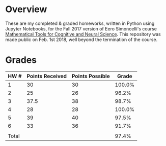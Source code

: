 # Overview

These are my completed & graded homeworks, written in Python using
Jupyter Notebooks, for the Fall 2017 version of Eero Simoncelli's course
[Mathematical Tools for Cognitive and Neural Science](http://www.cns.nyu.edu/~eero/math-tools/).
This repository was made public on Feb. 1st 2018, well beyond the
termination of the course.

# Grades

| HW #      | Points Received   | Points Possible   | Grade     |
|-----------|-------------------|-------------------|-----------|
| 1         | 30                | 30                | 100.0%    |
| 2         | 25                | 26                | 96.2%     |
| 3         | 37.5              | 38                | 98.7%     |
| 4         | 28                | 28                | 100.0%    |
| 5         | 39                | 40                | 97.5%     |
| 6         | 33                | 36                | 91.7%     |
|           |                   |                   |           |
| Total     |                   |                   | 97.4%     |